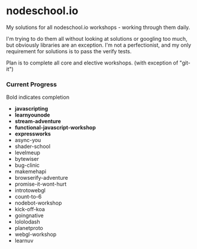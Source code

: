 nodeschool.io
=============

My solutions for all nodeschool.io workshops - working through them daily.

I'm trying to do them all without looking at solutions or googling too much, but obviously libraries are an exception. I'm not a perfectionist, and my only requirement for solutions is to pass the verify tests.

Plan is to complete all core and elective workshops. (with exception of "git-it")

### Current Progress
Bold indicates completion
- **javascripting**
- **learnyounode**
- **stream-adventure**
- **functional-javascript-workshop**
- **expressworks**
- async-you
- shader-school
- levelmeup
- bytewiser
- bug-clinic
- makemehapi
- browserify-adventure
- promise-it-wont-hurt
- introtowebgl
- count-to-6
- nodebot-workshop
- kick-off-koa
- goingnative
- lololodash
- planetproto
- webgl-workshop
- learnuv
